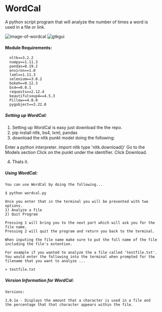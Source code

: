 # WordCal
A python script program that will analyze the number of times a word is used in a file or link.

![image-of-wordcal](http://i.imgur.com/WcThoKx.png)
![gtkgui](http://i.imgur.com/mQ0USp3.png)
#### Module Requirements:
      nltk==3.2.2
      numpy==1.11.3
      pandas=0.19.2
      environ==1.0
      lxml==1.11.3
      selenium==3.0.2
      bokeh==0.12.3
      bs4==0.0.1
      requests==2.12.4
      beautifulsoup4==4.5.3
      Pillow==4.0.0
      pygobject==3.22.0


##### Setting up WordCal:
1. Setting up WordCal is easy just download the the repo.
2. pip install nltk, bs4, lxml, pandas
3. download the nltk punkt model doing the following:

Enter a python interpreter.
import nltk
type 'nltk.download()'
Go to the Models section
Click on the punkt under the identifier. 
Click Download.

4. Thats it.

    
##### Using WordCal:
    You can use WordCal by doing the following...
    
    $ python wordcal.py
    
    Once you enter that in the terminal you will be presented with two options.
    1) Analyze a file
    2) Quit Program
    
    Pressing 1 will bring you to the next part which will ask you for the file name.
    Pressing 2 will quit the program and return you back to the terminal.
    
    When inputing the file name make sure to put the full name of the file including the file's extention.
    
    For example if you wanted to analyze the a file called 'testfile.txt'.
    You would enter the following into the terminal when prompted for the filename that you want to analyze ...
    
    > testfile.txt
    
##### Version Information for WordCal:

    Versions:
    
    1.0.1a - Displays the amount that a character is used in a file and the percentage that that character appears within the file.
    
    
